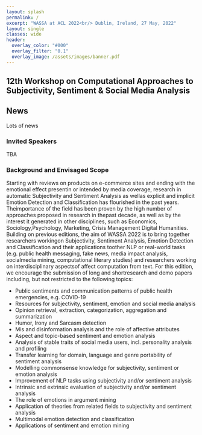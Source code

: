 ```yaml
---
layout: splash
permalink: /
excerpt: "WASSA at ACL 2022<br/> Dublin, Ireland, 27 May, 2022"
layout: single
classes: wide
header:
  overlay_color: "#000"
  overlay_filter: "0.1"
  overlay_image: /assets/images/banner.pdf
---
```


## 12th Workshop on Computational Approaches to Subjectivity, Sentiment & Social Media Analysis

## News

Lots of news

### Invited Speakers

TBA

### Background and Envisaged Scope

Starting with reviews on products on e-commerce sites and ending with the emotional effect presentin or intended by media coverage, research in automatic Subjectivity and Sentiment Analysis as wellas explicit and implicit Emotion Detection and Classification has flourished in the past years.  Theimportance of the field has been proven by the high number of approaches proposed in research in thepast decade, as well as by the interest it generated in other disciplines, such as Economics, Sociology,Psychology, Marketing, Crisis Management  Digital Humanities. Building on previous editions, the aim of WASSA 2022 is to bring together researchers workingon Subjectivity, Sentiment Analysis, Emotion Detection and Classification and their applications toother NLP or real-world tasks (e.g.  public health messaging, fake news, media impact analysis, socialmedia mining, computational literary studies) and researchers working on interdisciplinary aspectsof affect computation from text.  For this edition,  we encourage the submission of long and shortresearch and demo papers including, but not restricted to the following topics:

- Public sentiments and communication patterns of public health emergencies, e.g.  COVID-19
- Resources for subjectivity, sentiment, emotion and social media analysis
- Opinion retrieval, extraction, categorization, aggregation and summarization
- Humor, Irony and Sarcasm detection
- Mis and disinformation analysis and the role of affective attributes
- Aspect and topic-based sentiment and emotion analysis
- Analysis of stable traits of social media users, incl.  personality analysis and profiling
- Transfer learning for domain, language and genre portability of sentiment analysis
- Modelling commonsense knowledge for subjectivity, sentiment or emotion analysis
- Improvement of NLP tasks using subjectivity and/or sentiment analysis
- Intrinsic and extrinsic evaluation of subjectivity and/or sentiment analysis
- The role of emotions in argument mining
- Application of theories from related fields to subjectivity and sentiment analysis
- Multimodal emotion detection and classification
- Applications of sentiment and emotion mining
